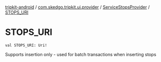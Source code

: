 [tripkit-android](../../index.md) / [com.skedgo.tripkit.ui.provider](../index.md) / [ServiceStopsProvider](index.md) / [STOPS_URI](./-s-t-o-p-s_-u-r-i.md)

# STOPS_URI

`val STOPS_URI: Uri!`

Supports insertion only - used for batch transactions when inserting stops

